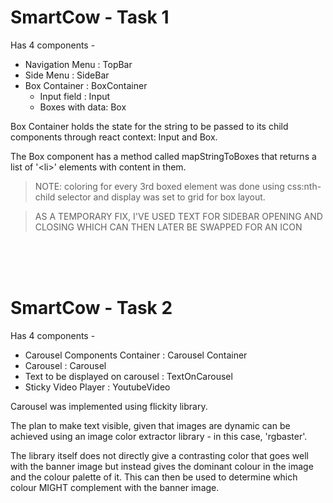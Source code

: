 # SmartCow - Task 1
Has 4 components -
  + Navigation Menu : TopBar
  + Side Menu : SideBar
  + Box Container : BoxContainer
    - Input field : Input
    - Boxes with data: Box

Box Container holds the state for the string to be passed to its child components through react context: Input and Box.

The Box component has a method called mapStringToBoxes that returns a list of '\<li>' elements with content in them.

>NOTE: coloring for every 3rd boxed element was done using css:nth-child selector and display was set to grid for box layout.

> AS A TEMPORARY FIX, I'VE USED TEXT FOR SIDEBAR OPENING AND CLOSING WHICH CAN THEN LATER BE SWAPPED FOR AN ICON  

<br>
<br>
<br>

# SmartCow - Task 2
Has 4 components - 
  + Carousel Components Container : Carousel Container
  + Carousel : Carousel
  + Text to be displayed on carousel : TextOnCarousel
  + Sticky Video Player : YoutubeVideo

Carousel was implemented using flickity library.

The plan to make text visible, given that images are dynamic can be achieved using an image color extractor library - in this case, 'rgbaster'.

The library itself does not directly give a contrasting color that goes well with the banner image but instead gives the dominant colour in the image and the colour palette of it. This can then be used to determine which colour MIGHT complement with the banner image.